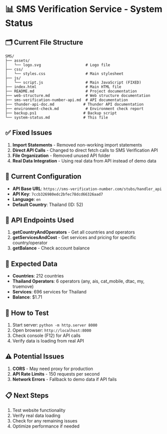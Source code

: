 # 📊 SMS Verification Service - System Status

## 🗂️ Current File Structure
```
SMS/
├── assets/
│   └── logo.svg                    # Logo file
├── css/
│   └── styles.css                  # Main stylesheet
├── js/
│   └── script.js                   # Main JavaScript (FIXED)
├── index.html                      # Main HTML file
├── README.md                       # Project documentation
├── web-structure.md                # Web structure documentation
├── sms-verification-number-api.md  # API documentation
├── thunder-api-doc.md             # Thunder API documentation
├── environment-check.md            # Environment check report
├── backup.ps1                     # Backup script
└── system-status.md               # This file
```

## ✅ Fixed Issues
1. **Import Statements** - Removed non-working import statements
2. **Direct API Calls** - Changed to direct fetch calls to SMS Verification API
3. **File Organization** - Removed unused API folder
4. **Real Data Integration** - Using real data from API instead of demo data

## 🔧 Current Configuration
- **API Base URL**: `https://sms-verification-number.com/stubs/handler_api`
- **API Key**: `7ccb326980edc2bfec78dcd66326aad7`
- **Language**: `en`
- **Default Country**: Thailand (ID: 52)

## 📡 API Endpoints Used
1. **getCountryAndOperators** - Get all countries and operators
2. **getServicesAndCost** - Get services and pricing for specific country/operator
3. **getBalance** - Check account balance

## 🎯 Expected Data
- **Countries**: 212 countries
- **Thailand Operators**: 6 operators (any, ais, cat_mobile, dtac, my, truemove)
- **Services**: 696 services for Thailand
- **Balance**: $1.71

## 🚀 How to Test
1. Start server: `python -m http.server 8000`
2. Open browser: `http://localhost:8000`
3. Check console (F12) for API calls
4. Verify data is loading from real API

## ⚠️ Potential Issues
1. **CORS** - May need proxy for production
2. **API Rate Limits** - 150 requests per second
3. **Network Errors** - Fallback to demo data if API fails

## 📋 Next Steps
1. Test website functionality
2. Verify real data loading
3. Check for any remaining issues
4. Optimize performance if needed
